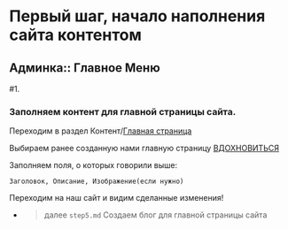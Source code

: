 # Первый шаг, начало наполнения сайта контентом
## Админка:: Главное Меню



#1.
###  Заполняем контент для главной страницы сайта.
Переходим в раздел Контент/[Главная страница](http://localhost:8000/admin/home/home/)

Выбираем ранее созданную нами главную страницу [ВДОХНОВИТЬСЯ](http://localhost:8000/admin/home/home/1/change/)


Заполняем поля, о которых говорили выше:

``Заголовок, Описание, Изображение(если нужно)``


Переходим на наш сайт и видим сделанные изменения!


- > далее ``step5.md`` Создаем блог для главной страницы сайта

